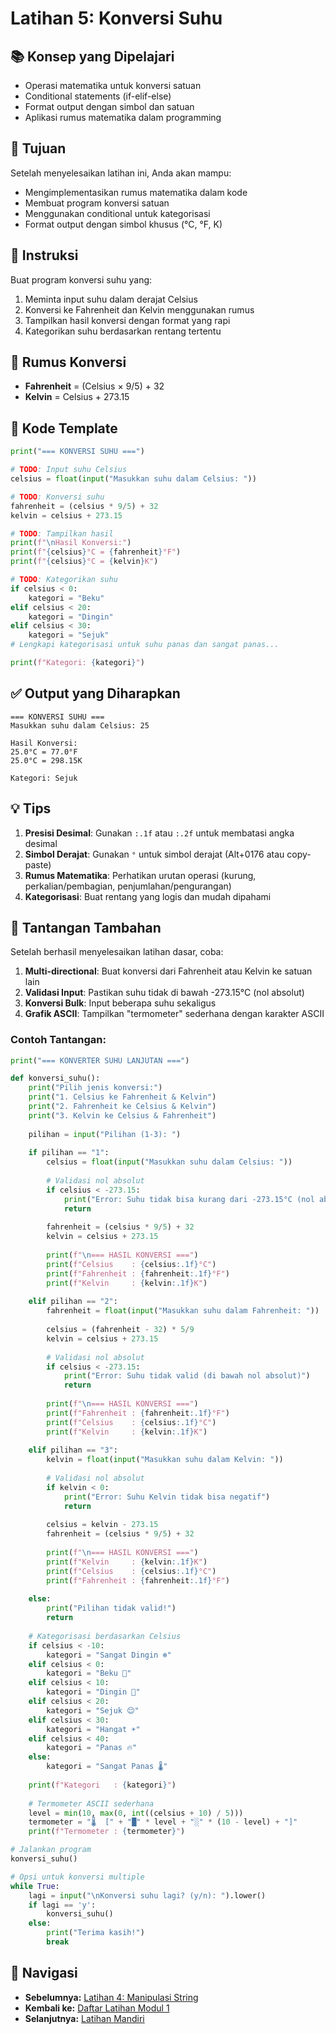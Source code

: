 # Latihan 5: Konversi Suhu

## 📚 Konsep yang Dipelajari
- Operasi matematika untuk konversi satuan
- Conditional statements (if-elif-else)
- Format output dengan simbol dan satuan
- Aplikasi rumus matematika dalam programming

## 🎯 Tujuan
Setelah menyelesaikan latihan ini, Anda akan mampu:
- Mengimplementasikan rumus matematika dalam kode
- Membuat program konversi satuan
- Menggunakan conditional untuk kategorisasi
- Format output dengan simbol khusus (°C, °F, K)

## 📝 Instruksi

Buat program konversi suhu yang:
1. Meminta input suhu dalam derajat Celsius
2. Konversi ke Fahrenheit dan Kelvin menggunakan rumus
3. Tampilkan hasil konversi dengan format yang rapi
4. Kategorikan suhu berdasarkan rentang tertentu

## 🔧 Rumus Konversi

- **Fahrenheit** = (Celsius × 9/5) + 32
- **Kelvin** = Celsius + 273.15

## 🔧 Kode Template

```python
print("=== KONVERSI SUHU ===")

# TODO: Input suhu Celsius
celsius = float(input("Masukkan suhu dalam Celsius: "))

# TODO: Konversi suhu
fahrenheit = (celsius * 9/5) + 32
kelvin = celsius + 273.15

# TODO: Tampilkan hasil
print(f"\nHasil Konversi:")
print(f"{celsius}°C = {fahrenheit}°F")
print(f"{celsius}°C = {kelvin}K")

# TODO: Kategorikan suhu
if celsius < 0:
    kategori = "Beku"
elif celsius < 20:
    kategori = "Dingin"
elif celsius < 30:
    kategori = "Sejuk"
# Lengkapi kategorisasi untuk suhu panas dan sangat panas...

print(f"Kategori: {kategori}")
```

## ✅ Output yang Diharapkan

```
=== KONVERSI SUHU ===
Masukkan suhu dalam Celsius: 25

Hasil Konversi:
25.0°C = 77.0°F
25.0°C = 298.15K

Kategori: Sejuk
```

## 💡 Tips

1. **Presisi Desimal**: Gunakan `:.1f` atau `:.2f` untuk membatasi angka desimal
2. **Simbol Derajat**: Gunakan `°` untuk simbol derajat (Alt+0176 atau copy-paste)
3. **Rumus Matematika**: Perhatikan urutan operasi (kurung, perkalian/pembagian, penjumlahan/pengurangan)
4. **Kategorisasi**: Buat rentang yang logis dan mudah dipahami

## 🚀 Tantangan Tambahan

Setelah berhasil menyelesaikan latihan dasar, coba:

1. **Multi-directional**: Buat konversi dari Fahrenheit atau Kelvin ke satuan lain
2. **Validasi Input**: Pastikan suhu tidak di bawah -273.15°C (nol absolut)
3. **Konversi Bulk**: Input beberapa suhu sekaligus
4. **Grafik ASCII**: Tampilkan "termometer" sederhana dengan karakter ASCII

### Contoh Tantangan:
```python
print("=== KONVERTER SUHU LANJUTAN ===")

def konversi_suhu():
    print("Pilih jenis konversi:")
    print("1. Celsius ke Fahrenheit & Kelvin")
    print("2. Fahrenheit ke Celsius & Kelvin") 
    print("3. Kelvin ke Celsius & Fahrenheit")
    
    pilihan = input("Pilihan (1-3): ")
    
    if pilihan == "1":
        celsius = float(input("Masukkan suhu dalam Celsius: "))
        
        # Validasi nol absolut
        if celsius < -273.15:
            print("Error: Suhu tidak bisa kurang dari -273.15°C (nol absolut)")
            return
            
        fahrenheit = (celsius * 9/5) + 32
        kelvin = celsius + 273.15
        
        print(f"\n=== HASIL KONVERSI ===")
        print(f"Celsius    : {celsius:.1f}°C")
        print(f"Fahrenheit : {fahrenheit:.1f}°F")
        print(f"Kelvin     : {kelvin:.1f}K")
        
    elif pilihan == "2":
        fahrenheit = float(input("Masukkan suhu dalam Fahrenheit: "))
        
        celsius = (fahrenheit - 32) * 5/9
        kelvin = celsius + 273.15
        
        # Validasi nol absolut
        if celsius < -273.15:
            print("Error: Suhu tidak valid (di bawah nol absolut)")
            return
            
        print(f"\n=== HASIL KONVERSI ===")
        print(f"Fahrenheit : {fahrenheit:.1f}°F")
        print(f"Celsius    : {celsius:.1f}°C")
        print(f"Kelvin     : {kelvin:.1f}K")
        
    elif pilihan == "3":
        kelvin = float(input("Masukkan suhu dalam Kelvin: "))
        
        # Validasi nol absolut
        if kelvin < 0:
            print("Error: Suhu Kelvin tidak bisa negatif")
            return
            
        celsius = kelvin - 273.15
        fahrenheit = (celsius * 9/5) + 32
        
        print(f"\n=== HASIL KONVERSI ===")
        print(f"Kelvin     : {kelvin:.1f}K")
        print(f"Celsius    : {celsius:.1f}°C")
        print(f"Fahrenheit : {fahrenheit:.1f}°F")
    
    else:
        print("Pilihan tidak valid!")
        return
    
    # Kategorisasi berdasarkan Celsius
    if celsius < -10:
        kategori = "Sangat Dingin ❄️"
    elif celsius < 0:
        kategori = "Beku 🧊"
    elif celsius < 10:
        kategori = "Dingin 🥶"
    elif celsius < 20:
        kategori = "Sejuk 😌"
    elif celsius < 30:
        kategori = "Hangat ☀️"
    elif celsius < 40:
        kategori = "Panas 🔥"
    else:
        kategori = "Sangat Panas 🌡️"
    
    print(f"Kategori   : {kategori}")
    
    # Termometer ASCII sederhana
    level = min(10, max(0, int((celsius + 10) / 5)))
    termometer = "🌡️  [" + "█" * level + "░" * (10 - level) + "]"
    print(f"Termometer : {termometer}")

# Jalankan program
konversi_suhu()

# Opsi untuk konversi multiple
while True:
    lagi = input("\nKonversi suhu lagi? (y/n): ").lower()
    if lagi == 'y':
        konversi_suhu()
    else:
        print("Terima kasih!")
        break
```

## 🔗 Navigasi
- **Sebelumnya:** [Latihan 4: Manipulasi String](./latihan4-manipulasi-string.md)
- **Kembali ke:** [Daftar Latihan Modul 1](./README.md)
- **Selanjutnya:** [Latihan Mandiri](./latihan-mandiri.md)